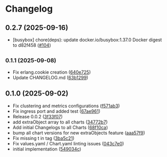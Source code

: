 # Changelog

## 0.2.7 (2025-09-16)

* [busybox] chore(deps): update docker.io/busybox:1.37.0 Docker digest to d82f458 ([#104](https://github.com/CloudPirates-io/helm-charts/pull/104))

## <small>0.1.1 (2025-09-08)</small>

* Fix erlang.cookie creation ([640e725](https://github.com/CloudPirates-io/helm-charts/commit/640e725))
* Update CHANGELOG.md ([63b1299](https://github.com/CloudPirates-io/helm-charts/commit/63b1299))

## 0.1.0 (2025-09-02)

* Fix clustering and metrics configurations ([f571ab3](https://github.com/CloudPirates-io/helm-charts/commit/f571ab3))
* Fix ingress port and added test ([67ae961](https://github.com/CloudPirates-io/helm-charts/commit/67ae961))
* Release 0.0.2 ([3f33f07](https://github.com/CloudPirates-io/helm-charts/commit/3f33f07))
* add extraObject array to all charts ([34772b7](https://github.com/CloudPirates-io/helm-charts/commit/34772b7))
* Add initial Changelogs to all Charts ([68f10ca](https://github.com/CloudPirates-io/helm-charts/commit/68f10ca))
* bump all chart versions for new extraObjects feature ([aaa57f9](https://github.com/CloudPirates-io/helm-charts/commit/aaa57f9))
* Fix missing t in tag ([3ba5c21](https://github.com/CloudPirates-io/helm-charts/commit/3ba5c21))
* Fix values.yaml / Chart.yaml linting issues ([043c7e0](https://github.com/CloudPirates-io/helm-charts/commit/043c7e0))
* initial implementation ([549034c](https://github.com/CloudPirates-io/helm-charts/commit/549034c))
